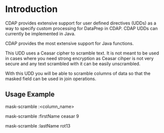 # Introduction

CDAP provides extensive support for user defined directives (UDDs) as a way to specify custom processing for DataPrep in CDAP. CDAP UDDs can currently be implemented in Java.

CDAP provides the most extensive support for Java functions. 

This UDD uses a Ceasar cipher to scramble text.  It is not meant to be used in cases where you need strong encryption as Ceasar cihper is not very secure and any text scrambled with it can be easily unscrambled.

With this UDD you will be able to scramble columns of data so that the masked field can be used in join operations. 


## Usage Example

mask-scramble :<column_name> <cipher> <shift>

mask-scramble :firstName ceasar 9

mask-scramble :lastName rot13